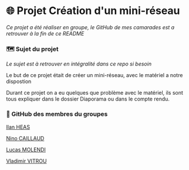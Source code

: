 # 🌐 Projet Création d'un mini-réseau  

*Ce projet a été réaliser en groupe, le GitHub de mes camarades est a retrouver à la fin de ce README*  

### 🗺️ Sujet du projet  
*Le sujet est à retrouver en intégralité dans ce repo si besoin*   

Le but de ce projet était de créer un mini-réseau, avec le matériel a notre dispostion  

Durant ce projet on a eu quelques que problème avec le matériel, ils sont tous expliquer dans le dossier Diaporama ou dans le compte rendu. 

### 🔗 GitHub des membres du groupes 
[Ilan HEAS](https://github.com/MooChep)

[Nino CAILLAUD](https://github.com/Deezay10)  

[Lucas MOLENDI](https://github.com/LucasMolendi)

[Vladimir VITROU](https://github.com/Vladimir-clic)
